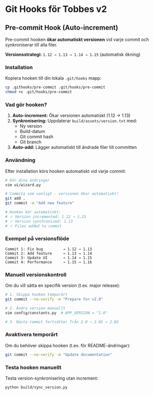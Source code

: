 # Git Hooks för Tobbes v2

## Pre-commit Hook (Auto-increment)

Pre-commit hooken **ökar automatiskt versionen** vid varje commit och synkroniserar till alla filer.

**Versionsstrategi:** `1.12 → 1.13 → 1.14 → 1.15` (automatisk ökning)

### Installation

Kopiera hooken till din lokala `.git/hooks` mapp:

```bash
cp .githooks/pre-commit .git/hooks/pre-commit
chmod +x .git/hooks/pre-commit
```

### Vad gör hooken?

1. **Auto-increment:** Ökar versionen automatiskt (1.12 → 1.13)
2. **Synkronisering:** Uppdaterar `build/assets/version.txt` med:
   - Ny version
   - Build-datum
   - Git commit hash
   - Git branch
3. **Auto-add:** Lägger automatiskt till ändrade filer till committen

### Användning

Efter installation körs hooken automatiskt vid varje commit:

```bash
# Gör dina ändringar
vim ui/wizard.py

# Commita som vanligt - versionen ökar automatiskt!
git add .
git commit -m "Add new feature"

# Hooken kör automatiskt:
# ✓ Version incremented: 1.12 → 1.13
# ✓ Version synchronized: 1.13
# ✓ Files added to commit
```

### Exempel på versionsflöde

```
Commit 1: Fix bug         → 1.12 → 1.13
Commit 2: Add feature     → 1.13 → 1.14
Commit 3: Update UI       → 1.14 → 1.15
Commit 4: Performance     → 1.15 → 1.16
```

### Manuell versionskontroll

Om du vill sätta en specifik version (t.ex. major release):

```bash
# 1. Skippa hooken temporärt
git commit --no-verify -m "Prepare for v2.0"

# 2. Ändra version manuellt
vim config/constants.py  # APP_VERSION = "2.0"

# 3. Nästa commit fortsätter från 2.0 → 2.01 → 2.02
```

### Avaktivera temporärt

Om du behöver skippa hooken (t.ex. för README-ändringar):

```bash
git commit --no-verify -m "Update documentation"
```

### Testa hooken manuellt

Testa version-synkronisering utan increment:

```bash
python build/sync_version.py
```

